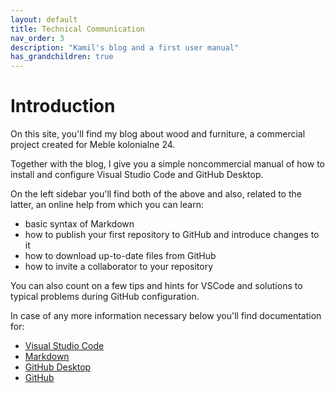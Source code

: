 ```yaml
---
layout: default
title: Technical Communication
nav_order: 3
description: "Kamil's blog and a first user manual"
has_grandchildren: true
---
```


# Introduction

On this site, you'll find my blog about wood and furniture, a commercial project created for Meble kolonialne 24.

Together with the blog, I give you a simple noncommercial manual of how to install and configure Visual Studio Code and GitHub Desktop.

On the left sidebar you'll find both of the above and also, related to the latter, an online help from which you can learn:
* basic syntax of Markdown
* how to publish your first repository to GitHub and introduce changes to it
* how to download up-to-date files from GitHub
* how to invite a collaborator to your repository

You can also count on a few tips and hints for VSCode and solutions to typical problems during GitHub configuration.

In case of any more information necessary below you'll find documentation for:
* [Visual Studio Code](https://code.visualstudio.com/docs)
* [Markdown](https://www.markdownguide.org/basic-syntax/)
* [GitHub Desktop](https://docs.github.com/en/desktop)
* [GitHub](https://docs.github.com/en)